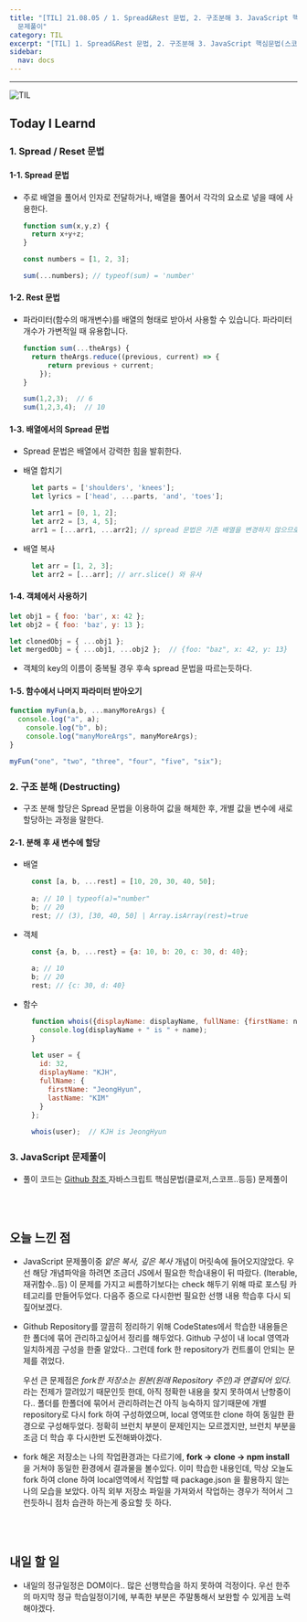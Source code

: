 ```yaml
---
title: "[TIL] 21.08.05 / 1. Spread&Rest 문법, 2. 구조분해 3. JavaScript 핵심문법(스코프, 클로저..)
  문제풀이"
category: TIL
excerpt: "[TIL] 1. Spread&Rest 문법, 2. 구조분해 3. JavaScript 핵심문법(스코프, 클로저..) 문제풀이"
sidebar:
  nav: docs
---
```


---

![TIL](https://user-images.githubusercontent.com/83164003/127775612-7464075f-89e7-478e-82ee-dc1c2710a125.jpeg)
## Today I Learnd
### 1. Spread / Reset 문법

#### 1-1. Spread 문법
- 주로 배열을 풀어서 인자로 전달하거나, 배열을 풀어서 각각의 요소로 넣을 때에 사용한다.

  ```javascript
  function sum(x,y,z) {
    return x+y+z;
  }
  
  const numbers = [1, 2, 3];
  
  sum(...numbers); // typeof(sum) = 'number'
  ```
#### 1-2. Rest 문법
- 파라미터(함수의 매개변수)를 배열의 형태로 받아서 사용할 수 있습니다. 파라미터 개수가 가변적일 때 유용합니다.

  ```javascript
  function sum(...theArgs) {
    return theArgs.reduce((previous, current) => {
	    return previous + current;
	  });
  }
  
  sum(1,2,3);  // 6
  sum(1,2,3,4);  // 10
  ```
	
#### 1-3. 배열에서의 Spread 문법
- Spread 문법은 배열에서 강력한 힘을 발휘한다.

- 배열 합치기

  ```javascript
	let parts = ['shoulders', 'knees'];
	let lyrics = ['head', ...parts, 'and', 'toes'];
	```
	
  ```javascript
	let arr1 = [0, 1, 2];
	let arr2 = [3, 4, 5];
	arr1 = [...arr1, ...arr2]; // spread 문법은 기존 배열을 변경하지 않으므로(immutable), arr1의 값을 바꾸려면 새롭게 할당해야 한다.
	```
	
- 배열 복사

  ```javascript
	let arr = [1, 2, 3];
	let arr2 = [...arr]; // arr.slice() 와 유사
	```

#### 1-4. 객체에서 사용하기

  ```javascript
  let obj1 = { foo: 'bar', x: 42 };
  let obj2 = { foo: 'baz', y: 13 };
  
  let clonedObj = { ...obj1 };
  let mergedObj = { ...obj1, ...obj2 };  // {foo: "baz", x: 42, y: 13}
  ```

- 객체의 key의 이름이 중복될 경우 후속 spread 문법을 따르는듯하다.

#### 1-5. 함수에서 나머지 파라미터 받아오기
  
```javascript 
function myFun(a,b, ...manyMoreArgs) {
  console.log("a", a);
	console.log("b", b);
	console.log("manyMoreArgs", manyMoreArgs);
}

myFun("one", "two", "three", "four", "five", "six");
```

### 2. 구조 분해 (Destructing)
- 구조 분해 할당은 Spread 문법을 이용하여 값을 해체한 후, 개별 값을 변수에 새로 할당하는 과정을 말한다.

#### 2-1. 분해 후 새 변수에 할당
- 배열 
  
  ```javascript
	const [a, b, ...rest] = [10, 20, 30, 40, 50];
	
	a; // 10 | typeof(a)="number"
	b; // 20
	rest; // (3), [30, 40, 50] | Array.isArray(rest)=true
	```

- 객체

  ```javascript
	const {a, b, ...rest} = {a: 10, b: 20, c: 30, d: 40};
	
	a; // 10
	b; // 20
	rest; // {c: 30, d: 40}
	```

- 함수

  ```javascript
	function whois({displayName: displayName, fullName: {firstName: name}}){
	  console.log(displayName + " is " + name);
	}
	
	let user = {
	  id: 32,
	  displayName: "KJH",
	  fullName: {
		firstName: "JeongHyun",
		lastName: "KIM"
	  }
	};
	
	whois(user);  // KJH is JeongHyun
	```
	
### 3. JavaScript 문제풀이
- 풀이 코드는 <a href="https://github.com/JH8459/im-sprint-javascript-koans" target="_blank">Github 참조 </a> 자바스크립트 핵심문법(클로저,스코프..등등) 문제풀이

<br>
<br>

## 오늘 느낀 점
- JavaScript 문제풀이중 *얕은 복사, 깊은 복사* 개념이 머릿속에 들어오지않았다. 우선 해당 개념파악을 하려면 조금더 JS에서 필요한 학습내용이 뒤 따랐다. (Iterable, 재귀함수..등) 이 문제를 가지고 씨름하기보다는 check 해두기 위해 따로 포스팅 카테고리를 만들어두었다. 다음주 중으로 다시한번 필요한 선행 내용 학습후 다시 되짚어보겠다.

- Github Repository를 깔끔히 정리하기 위해 CodeStates에서 학습한 내용들은 한 폴더에 묶어 관리하고싶어서 정리를 해두었다. Github 구성이 내 local 영역과 일치하게끔 구성을 한줄 알았다..  그런데 fork 한 repository가 컨트롤이 안되는 문제를 겪었다. 

  우선 큰 문제점은 *fork한 저장소는 원본(원래 Repository 주인)과 연결되어 있다.* 라는 전제가 깔려있기 때문인듯 한데, 아직 정확한 내용을 찾지 못하여서 난항중이다.. 폴더를 한폴더에 묶어서 관리하려는건 아직 능숙하지 않기때문에 개별 repository로 다시 fork 하여 구성하였으며, local 영역또한 clone 하여 동일한 환경으로 구성해두었다.  정확히 브런치 부분이 문제인지는 모르겠지만, 브런치 부분을 조금 더 학습 후 다시한번 도전해봐야겠다. 
	
- fork 해온 저장소는 나의 작업환경과는 다르기에,  **fork -> clone -> npm install** 을 거쳐야 동일한 환경에서 결과물을 볼수있다. 이미 학습한 내용인데, 막상 오늘도 fork 하여 clone 하여 local영역에서 작업할 때 package.json 을 활용하지 않는 나의 모습을 보았다. 아직 외부 저장소 파일을 가져와서 작업하는 경우가 적어서 그런듯하니 점차 습관하 하는게 중요할 듯 하다.

<br>
<br>

## 내일 할 일
- 내일의 정규일정은 DOM이다.. 많은 선행학습을 하지 못하여 걱정이다. 우선 한주의 마지막 정규 학습일정이기에, 부족한 부분은 주말통해서 보완할 수 있게끔 노력해야겠다.
